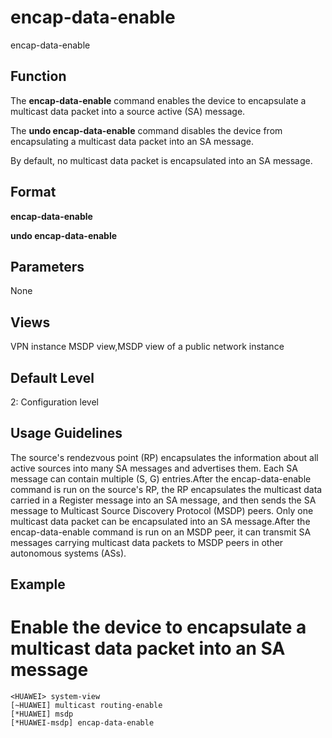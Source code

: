 encap-data-enable
=================

encap-data-enable

Function
--------



The **encap-data-enable** command enables the device to encapsulate a multicast data packet into a source active (SA) message.

The **undo encap-data-enable** command disables the device from encapsulating a multicast data packet into an SA message.



By default, no multicast data packet is encapsulated into an SA message.


Format
------

**encap-data-enable**

**undo encap-data-enable**


Parameters
----------

None

Views
-----

VPN instance MSDP view,MSDP view of a public network instance


Default Level
-------------

2: Configuration level


Usage Guidelines
----------------

The source's rendezvous point (RP) encapsulates the information about all active sources into many SA messages and advertises them. Each SA message can contain multiple (S, G) entries.After the encap-data-enable command is run on the source's RP, the RP encapsulates the multicast data carried in a Register message into an SA message, and then sends the SA message to Multicast Source Discovery Protocol (MSDP) peers. Only one multicast data packet can be encapsulated into an SA message.After the encap-data-enable command is run on an MSDP peer, it can transmit SA messages carrying multicast data packets to MSDP peers in other autonomous systems (ASs).


Example
-------

# Enable the device to encapsulate a multicast data packet into an SA message
```
<HUAWEI> system-view
[~HUAWEI] multicast routing-enable
[*HUAWEI] msdp
[*HUAWEI-msdp] encap-data-enable

```